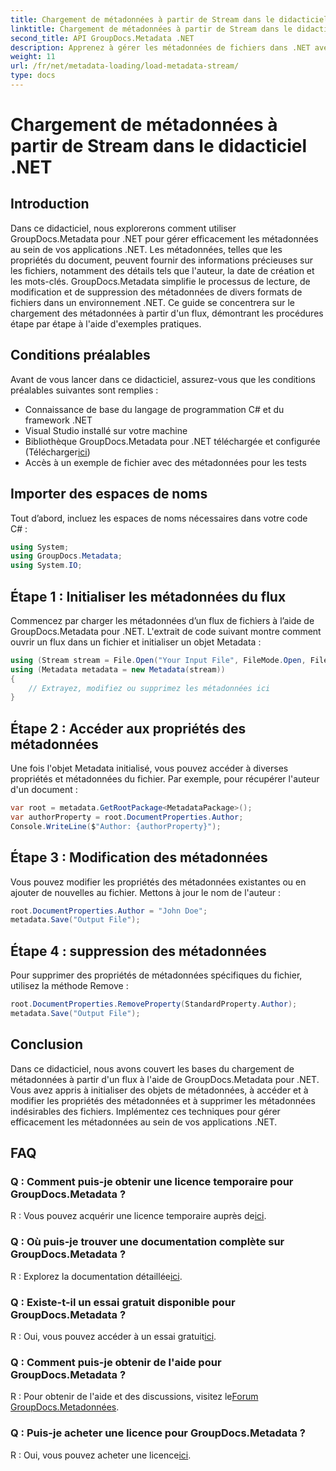 ```yaml
---
title: Chargement de métadonnées à partir de Stream dans le didacticiel .NET
linktitle: Chargement de métadonnées à partir de Stream dans le didacticiel .NET
second_title: API GroupDocs.Metadata .NET
description: Apprenez à gérer les métadonnées de fichiers dans .NET avec GroupDocs.Metadata. Guide étape par étape pour charger, modifier et supprimer les métadonnées des flux.
weight: 11
url: /fr/net/metadata-loading/load-metadata-stream/
type: docs
---
```

# Chargement de métadonnées à partir de Stream dans le didacticiel .NET

## Introduction
Dans ce didacticiel, nous explorerons comment utiliser GroupDocs.Metadata pour .NET pour gérer efficacement les métadonnées au sein de vos applications .NET. Les métadonnées, telles que les propriétés du document, peuvent fournir des informations précieuses sur les fichiers, notamment des détails tels que l'auteur, la date de création et les mots-clés. GroupDocs.Metadata simplifie le processus de lecture, de modification et de suppression des métadonnées de divers formats de fichiers dans un environnement .NET. Ce guide se concentrera sur le chargement des métadonnées à partir d'un flux, démontrant les procédures étape par étape à l'aide d'exemples pratiques.
## Conditions préalables
Avant de vous lancer dans ce didacticiel, assurez-vous que les conditions préalables suivantes sont remplies :
- Connaissance de base du langage de programmation C# et du framework .NET
- Visual Studio installé sur votre machine
-  Bibliothèque GroupDocs.Metadata pour .NET téléchargée et configurée (Télécharger[ici](https://releases.groupdocs.com/metadata/net/))
- Accès à un exemple de fichier avec des métadonnées pour les tests

## Importer des espaces de noms
Tout d’abord, incluez les espaces de noms nécessaires dans votre code C# :
```csharp
using System;
using GroupDocs.Metadata;
using System.IO;
```
## Étape 1 : Initialiser les métadonnées du flux
Commencez par charger les métadonnées d’un flux de fichiers à l’aide de GroupDocs.Metadata pour .NET. L'extrait de code suivant montre comment ouvrir un flux dans un fichier et initialiser un objet Metadata :

```csharp
using (Stream stream = File.Open("Your Input File", FileMode.Open, FileAccess.ReadWrite))
using (Metadata metadata = new Metadata(stream))
{
    // Extrayez, modifiez ou supprimez les métadonnées ici
}
```
## Étape 2 : Accéder aux propriétés des métadonnées
Une fois l'objet Metadata initialisé, vous pouvez accéder à diverses propriétés et métadonnées du fichier. Par exemple, pour récupérer l'auteur d'un document :

```csharp
var root = metadata.GetRootPackage<MetadataPackage>();
var authorProperty = root.DocumentProperties.Author;
Console.WriteLine($"Author: {authorProperty}");
```
## Étape 3 : Modification des métadonnées
Vous pouvez modifier les propriétés des métadonnées existantes ou en ajouter de nouvelles au fichier. Mettons à jour le nom de l'auteur :

```csharp
root.DocumentProperties.Author = "John Doe";
metadata.Save("Output File");
```
## Étape 4 : suppression des métadonnées
Pour supprimer des propriétés de métadonnées spécifiques du fichier, utilisez la méthode Remove :

```csharp
root.DocumentProperties.RemoveProperty(StandardProperty.Author);
metadata.Save("Output File");
```

## Conclusion
Dans ce didacticiel, nous avons couvert les bases du chargement de métadonnées à partir d'un flux à l'aide de GroupDocs.Metadata pour .NET. Vous avez appris à initialiser des objets de métadonnées, à accéder et à modifier les propriétés des métadonnées et à supprimer les métadonnées indésirables des fichiers. Implémentez ces techniques pour gérer efficacement les métadonnées au sein de vos applications .NET.

## FAQ
### Q : Comment puis-je obtenir une licence temporaire pour GroupDocs.Metadata ?
 R : Vous pouvez acquérir une licence temporaire auprès de[ici](https://purchase.groupdocs.com/temporary-license/).
### Q : Où puis-je trouver une documentation complète sur GroupDocs.Metadata ?
 R : Explorez la documentation détaillée[ici](https://tutorials.groupdocs.com/metadata/net/).
### Q : Existe-t-il un essai gratuit disponible pour GroupDocs.Metadata ?
 R : Oui, vous pouvez accéder à un essai gratuit[ici](https://releases.groupdocs.com/).
### Q : Comment puis-je obtenir de l'aide pour GroupDocs.Metadata ?
 R : Pour obtenir de l'aide et des discussions, visitez le[Forum GroupDocs.Metadonnées](https://forum.groupdocs.com/c/metadata/14).
### Q : Puis-je acheter une licence pour GroupDocs.Metadata ?
 R : Oui, vous pouvez acheter une licence[ici](https://purchase.groupdocs.com/buy).